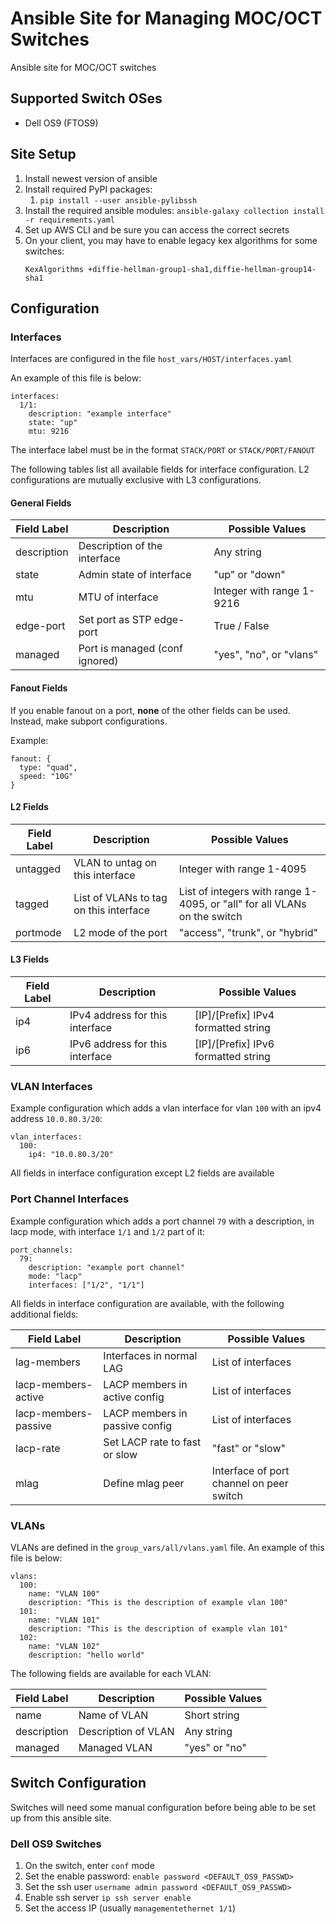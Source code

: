 # Ansible Site for Managing MOC/OCT Switches
Ansible site for MOC/OCT switches

## Supported Switch OSes

* Dell OS9 (FTOS9)

## Site Setup

1. Install newest version of ansible
1. Install required PyPI packages:
    1. `pip install --user ansible-pylibssh`
1. Install the required ansible modules: `ansible-galaxy collection install -r requirements.yaml`
1. Set up AWS CLI and be sure you can access the correct secrets
1. On your client, you may have to enable legacy kex algorithms for some switches:
    ```
    KexAlgorithms +diffie-hellman-group1-sha1,diffie-hellman-group14-sha1
    ```

## Configuration

### Interfaces

Interfaces are configured in the file `host_vars/HOST/interfaces.yaml`

An example of this file is below:

```
interfaces:
  1/1:
    description: "example interface"
    state: "up"
    mtu: 9216
```

The interface label must be in the format `STACK/PORT` or `STACK/PORT/FANOUT`

The following tables list all available fields for interface configuration. L2 configurations are mutually exclusive with L3 configurations.

#### General Fields

| Field Label | Description                    | Possible Values           |
| ----------- | ------------------------------ | ------------------------- |
| description | Description of the interface   | Any string                |
| state       | Admin state of interface       | "up" or "down"            |
| mtu         | MTU of interface               | Integer with range 1-9216 |
| edge-port   | Set port as STP edge-port      | True / False              |
| managed     | Port is managed (conf ignored) | "yes", "no", or "vlans"   |

#### Fanout Fields

If you enable fanout on a port, **none** of the other fields can be used. Instead, make subport configurations.

Example:

```
fanout: {
  type: "quad",
  speed: "10G"
}
```

#### L2 Fields

| Field Label | Description                            | Possible Values                                                          |
| ----------- | -------------------------------------- | ------------------------------------------------------------------------ |
| untagged    | VLAN to untag on this interface        | Integer with range 1-4095                                                |
| tagged      | List of VLANs to tag on this interface | List of integers with range 1-4095, or "all" for all VLANs on the switch |  |
| portmode    | L2 mode of the port                    | "access", "trunk", or "hybrid"                                           |

#### L3 Fields

| Field Label | Description                     | Possible Values                     |
| ----------- | ------------------------------- | ----------------------------------- |
| ip4         | IPv4 address for this interface | [IP]/[Prefix] IPv4 formatted string |
| ip6         | IPv6 address for this interface | [IP]/[Prefix] IPv6 formatted string |

### VLAN Interfaces

Example configuration which adds a vlan interface for vlan `100` with an ipv4 address `10.0.80.3/20`:

```
vlan_interfaces:
  100:
    ip4: "10.0.80.3/20"
```

All fields in interface configuration except L2 fields are available

### Port Channel Interfaces

Example configuration which adds a port channel `79` with a description, in lacp mode, with interface `1/1` and `1/2` part of it:

```
port_channels:
  79:
    description: "example port channel"
    mode: "lacp"
    interfaces: ["1/2", "1/1"]
```

All fields in interface configuration are available, with the following additional fields:

| Field Label          | Description                    | Possible Values                          |
| -------------------- | ------------------------------ | ---------------------------------------- |
| lag-members          | Interfaces in normal LAG       | List of interfaces                       |
| lacp-members-active  | LACP members in active config  | List of interfaces                       |
| lacp-members-passive | LACP members in passive config | List of interfaces                       |
| lacp-rate            | Set LACP rate to fast or slow  | "fast" or "slow"                         |
| mlag                 | Define mlag peer               | Interface of port channel on peer switch |

### VLANs

VLANs are defined in the `group_vars/all/vlans.yaml` file. An example of this file is below:

```
vlans:
  100:
    name: "VLAN 100"
    description: "This is the description of example vlan 100"
  101:
    name: "VLAN 101"
    description: "This is the description of example vlan 101"
  102:
    name: "VLAN 102"
    description: "hello world"
```

The following fields are available for each VLAN:

| Field Label | Description         | Possible Values |
| ----------- | ------------------- | --------------- |
| name        | Name of VLAN        | Short string    |
| description | Description of VLAN | Any string      |
| managed     | Managed VLAN        | "yes" or "no"   |

## Switch Configuration

Switches will need some manual configuration before being able to be set up from this ansible site.
### Dell OS9 Switches

1. On the switch, enter `conf` mode
1. Set the enable password: `enable password <DEFAULT_OS9_PASSWD>`
1. Set the ssh user `username admin password <DEFAULT_OS9_PASSWD>`
1. Enable ssh server `ip ssh server enable`
1. Set the access IP (usually `managementethernet 1/1`)
